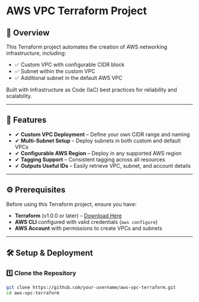 # AWS VPC Terraform Project

## 📌 Overview
This Terraform project automates the creation of AWS networking infrastructure, including:
- ✅ Custom VPC with configurable CIDR block  
- ✅ Subnet within the custom VPC  
- ✅ Additional subnet in the default AWS VPC  

Built with Infrastructure as Code (IaC) best practices for reliability and scalability.

---

## 🚀 Features
- ✔ **Custom VPC Deployment** – Define your own CIDR range and naming  
- ✔ **Multi-Subnet Setup** – Deploy subnets in both custom and default VPCs  
- ✔ **Configurable AWS Region** – Deploy in any supported AWS region  
- ✔ **Tagging Support** – Consistent tagging across all resources  
- ✔ **Outputs Useful IDs** – Easily retrieve VPC, subnet, and account details  

---

## ⚙️ Prerequisites

Before using this Terraform project, ensure you have:

- **Terraform** (v1.0.0 or later) – [Download Here](https://www.terraform.io/downloads)
- **AWS CLI** configured with valid credentials (`aws configure`)
- **AWS Account** with permissions to create VPCs and subnets

---

## 🛠️ Setup & Deployment

### 1️⃣ Clone the Repository
```bash
git clone https://github.com/your-username/aws-vpc-terraform.git
cd aws-vpc-terraform
